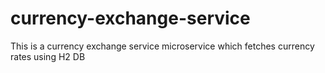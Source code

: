 # currency-exchange-service
This is a currency exchange service microservice which fetches currency rates using H2 DB
